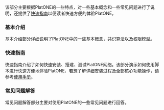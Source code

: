 该部分主要根据PlatONE的一些特点，对一些基本概念和一些常见问题进行了说明，还提供了[快速指南](zh-cn/basics/[Chinese-Simplified]-快速指南)以便读者快速方便的体验PlatONE。

### 基本介绍

基本介绍部分详细说明了PlatONE中的一些基本概念，共识算法以及权限模型。

### 快速指南

快速指南介绍了如何快速安装、搭建、测试PlatONE网络。该部分演示如何使用脚本进行快速方便地体验PlatONE，若想了解详细安装过程及全部核心功能操作，请参考[使用手册](zh-cn/use/[Chinese-Simplified]-使用手册)。

### 常见问题解答

常见问题解答部分主要对使用PlatONE的一些常见问题进行回答。